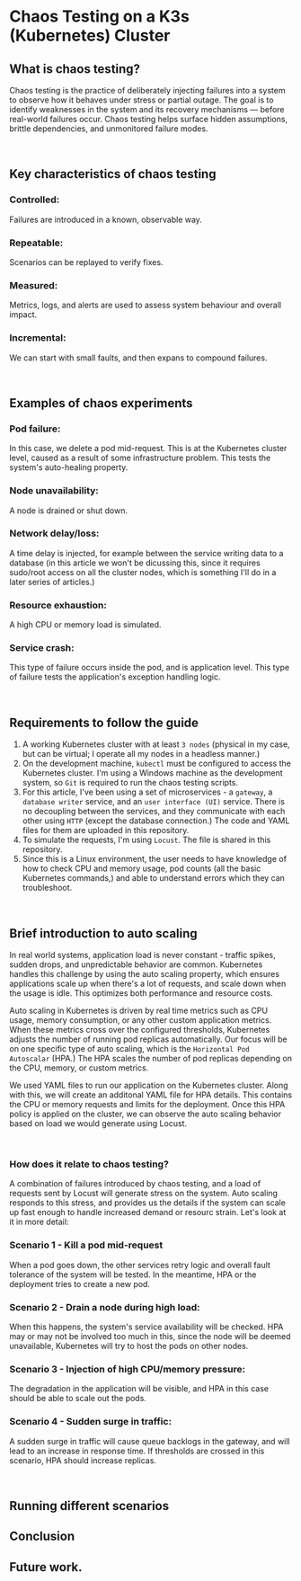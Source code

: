 # Chaos Testing on a K3s (Kubernetes) Cluster

## What is chaos testing?

Chaos testing is the practice of deliberately injecting failures into a system to observe how it behaves under stress or partial outage. The goal is to identify weaknesses in the system and its recovery mechanisms — before real-world failures occur. Chaos testing helps surface hidden assumptions, brittle dependencies, and unmonitored failure modes.

<br>

## Key characteristics of chaos testing

### Controlled:
Failures are introduced in a known, observable way.

### Repeatable:
Scenarios can be replayed to verify fixes.

### Measured:
Metrics, logs, and alerts are used to assess system behaviour and overall impact.

### Incremental:
We can start with small faults, and then expans to compound failures.

<br>

## Examples of chaos experiments

### Pod failure:
In this case, we delete a pod mid-request. This is at the Kubernetes cluster level, caused as a result of some infrastructure problem. This tests the system's auto-healing property.

### Node unavailability:
A node is drained or shut down.

### Network delay/loss:
A time delay is injected, for example between the service writing data to a database (in this article we won't be dicussing this, since it requires sudo/root access on all the cluster nodes, which is something I'll do in a later series of articles.)

### Resource exhaustion:
A high CPU or memory load is simulated.

### Service crash:
This type of failure occurs inside the pod, and is application level. This type of failure tests the application's exception handling logic.

<br>

## Requirements to follow the guide

1. A working Kubernetes cluster with at least `3 nodes` (physical in my case, but can be virtual; I operate all my nodes in a headless manner.)
2. On the development machine, `kubectl` must be configured to access the Kubernetes cluster. I'm using a Windows machine as the development system, so `Git` is required to run the chaos testing scripts.
3. For this article, I've been using a set of microservices - a `gateway`, a `database writer` service, and an `user interface (UI)` service. There is no decoupling between the services, and they communicate with each other using `HTTP` (except the database connection.) The code and YAML files for them are uploaded in this repository.
4. To simulate the requests, I'm using `Locust`. The file is shared in this repository.
5. Since this is a Linux environment, the user needs to have knowledge of how to check CPU and memory usage, pod counts (all the basic Kubernetes commands,) and able to understand errors which they can troubleshoot.

<br>

## Brief introduction to auto scaling

In real world systems, application load is never constant - traffic spikes, sudden drops, and unpredictable behavior are common. Kubernetes handles this challenge by using the auto scaling property, which ensures applications scale up when there's a lot of requests, and scale down when the usage is idle. This optimizes both performance and resource costs.

Auto scaling in Kubernetes is driven by real time metrics such as CPU usage, memory consumption, or any other custom application metrics. When these metrics cross over the configured thresholds, Kubernetes adjusts the number of running pod replicas automatically. Our focus will be on one specific type of auto scaling, which is the `Horizontal Pod Autoscalar` (HPA.) The HPA scales the number of pod replicas depending on the CPU, memory, or custom metrics.

We used YAML files to run our application on the Kubernetes cluster. Along with this, we will create an additonal YAML file for HPA details. This contains the CPU or memory requests and limits for the deployment. Once this HPA policy is applied on the cluster, we can observe the auto scaling behavior based on load we would generate using Locust.

<br>

### How does it relate to chaos testing?

A combination of failures introduced by chaos testing, and a load of requests sent by Locust will generate stress on the system. Auto scaling responds to this stress, and provides us the details if the system can scale up fast enough to handle increased demand or resourc strain. Let's look at it in more detail:

### Scenario 1 - Kill a pod mid-request
When a pod goes down, the other services retry logic and overall fault tolerance of the system will be tested. In the meantime, HPA or the deployment tries to create a new pod.

### Scenario 2 - Drain a node during high load:
When this happens, the system's service availability will be checked. HPA may or may not be involved too much in this, since the node will be deemed unavailable, Kubernetes will try to host the pods on other nodes.

### Scenario 3 - Injection of high CPU/memory pressure:
The degradation in the application will be visible, and HPA in this case should be able to scale out the pods.

### Scenario 4 - Sudden surge in traffic:
A sudden surge in traffic will cause queue backlogs in the gateway, and will lead to an increase in response time. If thresholds are crossed in this scenario, HPA should increase replicas.

<br>

## Running different scenarios

## Conclusion

## Future work.